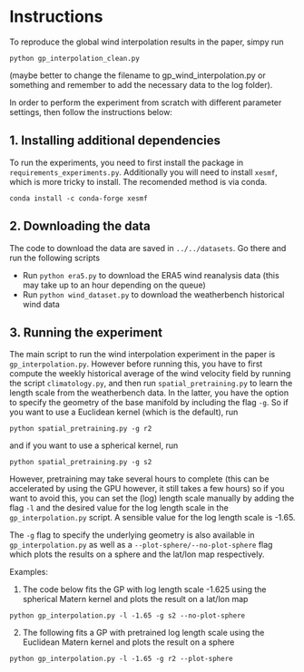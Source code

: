 # Instructions

To reproduce the global wind interpolation results in the paper, simpy run
```
python gp_interpolation_clean.py
```
(maybe better to change the filename to gp_wind_interpolation.py or something and remember to add the necessary data to the log folder).

In order to perform the experiment from scratch with different parameter settings, then follow the instructions below:

## 1. Installing additional dependencies
To run the experiments, you need to first install the package in `requirements_experiments.py`. Additionally you will need to install `xesmf`, which is more tricky to install. The recomended method is via conda.

```
conda install -c conda-forge xesmf
```

## 2. Downloading the data
The code to download the data are saved in `../../datasets`. Go there and run the following scripts
- Run `python era5.py` to download the ERA5 wind reanalysis data (this may take up to an hour depending on the queue)
- Run `python wind_dataset.py` to download the weatherbench historical wind data

## 3. Running the experiment
The main script to run the wind interpolation experiment in the paper is `gp_interpolation.py`. However before running this, you have to first compute the weekly historical average of the wind velocity field by running the script `climatology.py`, and then run `spatial_pretraining.py` to learn the length scale from the weatherbench data. In the latter, you have the option to specify the geometry of the base manifold by including the flag `-g`. So if you want to use a Euclidean kernel (which is the default), run
```
python spatial_pretraining.py -g r2
```
and if you want to use a spherical kernel, run
```
python spatial_pretraining.py -g s2
```

However, pretraining may take several hours to complete (this can be accelerated by using the GPU however, it still takes a few hours) so if you want to avoid this, you can set the (log) length scale manually by adding the flag `-l` and the desired value for the log length scale in the `gp_interpolation.py` script. A sensible value for the log length scale is -1.65.

The `-g` flag to specify the underlying geometry is also available in `gp_interpolation.py` as well as a `--plot-sphere/--no-plot-sphere` flag which plots the results on a sphere and the lat/lon map respectively.

Examples:
1. The code below fits the GP with log length scale -1.625 using the spherical Matern kernel and plots the result on a lat/lon map
```
python gp_interpolation.py -l -1.65 -g s2 --no-plot-sphere
```
2. The following fits a GP with pretrained log length scale using the Euclidean Matern kernel and plots the result on a sphere
```
python gp_interpolation.py -l -1.65 -g r2 --plot-sphere
```
